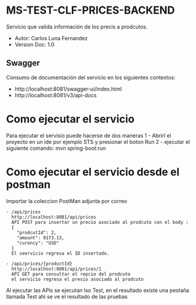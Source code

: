 # MS-TEST-CLF-PRICES-BACKEND

Servicio que valida informaci&oacute;n de los precis a prodcutos.
* Autor: Carlos Luna Fernandez
* Version Doc: 1.0

## Swagger
Consumo de documentaci&oacute;n del servicio en los siguientes contextos:
* http://localhost:8081/swagger-ui/index.html
* http://localhost:8081/v3/api-docs

# Como ejecutar el servicio
Para ejecutar el servisio puede hacerse de dos maneras
1 - Abrirl el proyecto en un ide por ejemplo STS y presionar el boton Run
2 - ejecutar el siguiente comando: mvn spring-boot:run

# Como ejecutar el servicio desde el postman
Importar la coleccion PostMan adjunta por correo

    - /api/prices 
      http://localhost:8081/api/prices
      API POST para insertar un precio asociado al prodcuto con el body :
      {
        "prodcutId": 2,
        "amount": 9173.13,
        "curency": "USD"
      }
      El seervicio regresa el ID insertado.

    - /api/prices/{productId}
      http://localhost:8081/api/prices/1
      API GET para consultar el repcio del prodcuto
      el servicio regresa el presio asociado al prodcuto

Al ejecutar las APis se ejecutan lso Test, en el resultado existe una pestaña llamada Test ahi se ve el resultado de las pruebas
